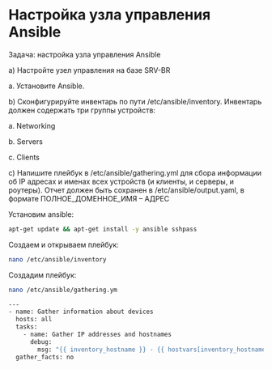 # Настройка узла управления Ansible

Задача: настройка узла управления Ansible

a)	Настройте узел управления на базе SRV-BR

  a.	Установите Ansible.

b)	Сконфигурируйте инвентарь по пути /etc/ansible/inventory. Инвентарь должен содержать три группы устройств:

  a.	Networking

  b.	Servers

  c.	Clients

c)	Напишите плейбук в /etc/ansible/gathering.yml для сбора информации об IP адресах и именах всех устройств (и клиенты, и серверы, и роутеры). Отчет должен быть сохранен в /etc/ansible/output.yaml, в формате ПОЛНОЕ_ДОМЕННОЕ_ИМЯ – АДРЕС

Установим ansible:

``` bash
apt-get update && apt-get install -y ansible sshpass
``` 

Создаем и открываем плейбук:

``` bash 
nano /etc/ansible/inventory
```

Создадим плейбук:

``` bash
nano /etc/ansible/gathering.ym
```

``` bash
---
- name: Gather information about devices
  hosts: all
  tasks:
    - name: Gather IP addresses and hostnames
      debug:
        msg: "{{ inventory_hostname }} - {{ hostvars[inventory_hostname]['ansible_host'] }}"
  gather_facts: no
```


